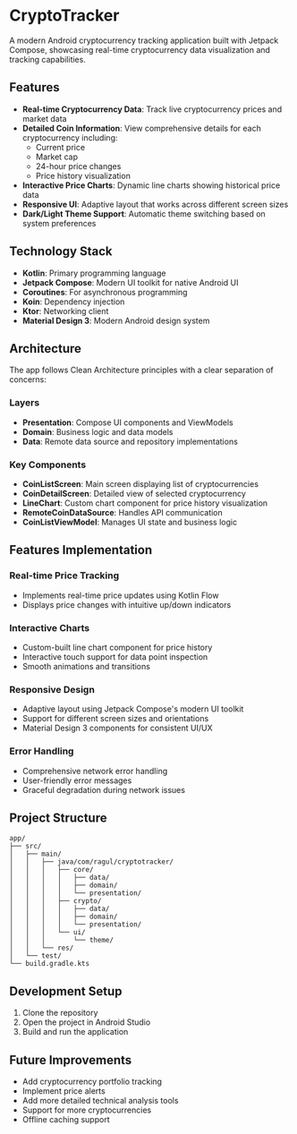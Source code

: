 # CryptoTracker

A modern Android cryptocurrency tracking application built with Jetpack Compose, showcasing real-time cryptocurrency data visualization and tracking capabilities.

## Features

- **Real-time Cryptocurrency Data**: Track live cryptocurrency prices and market data
- **Detailed Coin Information**: View comprehensive details for each cryptocurrency including:
  - Current price
  - Market cap
  - 24-hour price changes
  - Price history visualization
- **Interactive Price Charts**: Dynamic line charts showing historical price data
- **Responsive UI**: Adaptive layout that works across different screen sizes
- **Dark/Light Theme Support**: Automatic theme switching based on system preferences

## Technology Stack

- **Kotlin**: Primary programming language
- **Jetpack Compose**: Modern UI toolkit for native Android UI
- **Coroutines**: For asynchronous programming
- **Koin**: Dependency injection
- **Ktor**: Networking client
- **Material Design 3**: Modern Android design system

## Architecture

The app follows Clean Architecture principles with a clear separation of concerns:

### Layers

- **Presentation**: Compose UI components and ViewModels
- **Domain**: Business logic and data models
- **Data**: Remote data source and repository implementations

### Key Components

- **CoinListScreen**: Main screen displaying list of cryptocurrencies
- **CoinDetailScreen**: Detailed view of selected cryptocurrency
- **LineChart**: Custom chart component for price history visualization
- **RemoteCoinDataSource**: Handles API communication
- **CoinListViewModel**: Manages UI state and business logic

## Features Implementation

### Real-time Price Tracking
- Implements real-time price updates using Kotlin Flow
- Displays price changes with intuitive up/down indicators

### Interactive Charts
- Custom-built line chart component for price history
- Interactive touch support for data point inspection
- Smooth animations and transitions

### Responsive Design
- Adaptive layout using Jetpack Compose's modern UI toolkit
- Support for different screen sizes and orientations
- Material Design 3 components for consistent UI/UX

### Error Handling
- Comprehensive network error handling
- User-friendly error messages
- Graceful degradation during network issues

## Project Structure

```
app/
├── src/
│   ├── main/
│   │   ├── java/com/ragul/cryptotracker/
│   │   │   ├── core/
│   │   │   │   ├── data/
│   │   │   │   ├── domain/
│   │   │   │   └── presentation/
│   │   │   ├── crypto/
│   │   │   │   ├── data/
│   │   │   │   ├── domain/
│   │   │   │   └── presentation/
│   │   │   └── ui/
│   │   │       └── theme/
│   │   └── res/
│   └── test/
└── build.gradle.kts
```

## Development Setup

1. Clone the repository
2. Open the project in Android Studio
3. Build and run the application

## Future Improvements

- Add cryptocurrency portfolio tracking
- Implement price alerts
- Add more detailed technical analysis tools
- Support for more cryptocurrencies
- Offline caching support
